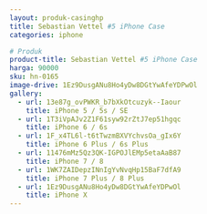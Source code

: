 ```yaml
---
layout: produk-casinghp
title: Sebastian Vettel #5 iPhone Case
categories: iphone

# Produk
product-title: Sebastian Vettel #5 iPhone Case
harga: 90000
sku: hn-0165
image-drive: 1Ez9DusgANu8Ho4yDw8DGtYwAfeYDPwOl
gallery:
  - url: 13e87g_ovPWKR_b7bXkOtcuzyk--Iaour
    title: iPhone 5 / 5s / SE
  - url: 1T3iVpAJv2Z1F61syw92rZtJ7ep51hgqc
    title: iPhone 6 / 6s
  - url: 1F_x4TL6l-t6tTwzmBXVYchvsOa_gIx6Y
    title: iPhone 6 Plus / 6s Plus
  - url: 11476mMz5Qz3QK-IGPOJlEMp5etaAaB87
    title: iPhone 7 / 8
  - url: 1WK7ZAIDepzINnIgYvNvqHp15BaF7dfA9
    title: iPhone 7 Plus / 8 Plus
  - url: 1Ez9DusgANu8Ho4yDw8DGtYwAfeYDPwOl
    title: iPhone X
---
```

